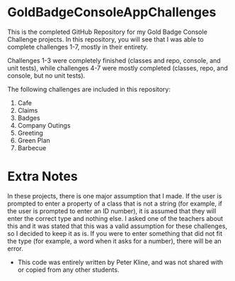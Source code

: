 # GoldBadgeConsoleAppChallenges

This is the completed GitHub Repository for my Gold Badge Console Challenge projects. In this repository, you will see that I was able to complete challenges 1-7, mostly in their entirety.

Challenges 1-3 were completely finished (classes and repo, console, and unit tests), while challenges 4-7 were mostly completed (classes, repo, and console, but no unit tests).

The following challenges are included in this repository:

1. Cafe
2. Claims
3. Badges
4. Company Outings
5. Greeting
6. Green Plan
7. Barbecue

# Extra Notes
In these projects, there is one major assumption that I made. If the user is prompted to enter a property of a class that is not a string (for example, if the user is prompted to enter an ID number),
it is assumed that they will enter the correct type and nothing else. I asked one of the teachers about this and it was stated that this was a valid assumption for these challenges, so I decided to keep it as is.
If you were to enter something that did not fit the type (for example, a word when it asks for a number), there will be an error.

* This code was entirely written by Peter Kline, and was not shared with or copied from any other students.
